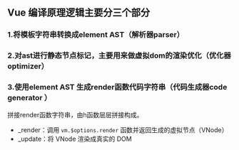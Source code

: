 ## Vue 编译原理逻辑主要分三个部分
### 1.将模板字符串转换成element AST（解析器parser）







### 2.对ast进行静态节点标记，主要用来做虚拟dom的渲染优化（优化器optimizer）







### 3.使用element AST 生成render函数代码字符串（代码生成器code generator ）

拼接render函数字符串，由h函数层层拼接构成。



- _render：调用 `vm.$options.render` 函数并返回生成的虚拟节点（VNode）
- _update：将 VNode 渲染成真实的 DOM

